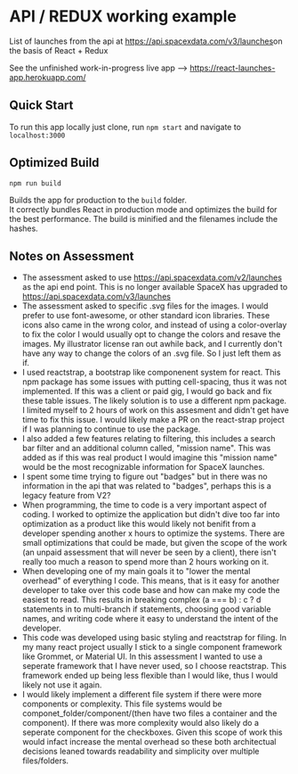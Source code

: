 # API / REDUX working example 

List of launches from the api at https://api.spacexdata.com/v3/launches​  on the basis of React + Redux

See the unfinished work-in-progress live app --> https://react-launches-app.herokuapp.com/
## Quick Start

To run this app locally just clone, run `npm start` and navigate to `localhost:3000`

## Optimized Build

`npm run build`

Builds the app for production to the `build` folder.<br>
It correctly bundles React in production mode and optimizes the build for the best performance.
The build is minified and the filenames include the hashes.<br>

## Notes on Assessment 

- The assessment asked to use https://api.spacexdata.com/v2/launches as the api end point. This is no longer available SpaceX has upgraded to https://api.spacexdata.com/v3/launches  
- The assessment asked to specific .svg files for the images. I would prefer to use font-awesome, or other standard icon libraries. These icons also came in the wrong color, and instead of using a color-overlay to fix the color I would usually opt to change the colors and resave the images. My illustrator license ran out awhile back, and I currently don't have any way to change the colors of an .svg file. So I just left them as if. 
- I used reactstrap, a bootstrap like  componenent system for react. This npm package has some issues with putting cell-spacing, thus it was not implemented. If this was a client or paid gig, I would go back and fix these table issues. The likely solution is to use a different npm package. I limited myself to 2 hours of work on this assesment and didn't get have time to fix this issue. I would likely make a PR on the react-strap project if I was planning to continue to use the package.  
- I also added a few features relating to filtering, this includes a search bar filter and an additional column called, "mission name". This was added as if this was real product I would imagine this "mission name" would be the most recognizable information for SpaceX launches.  
- I spent some time trying to figure out "badges" but in there was no information in the api that was related to "badges", perhaps this is a legacy feature from V2? 
- When programming, the time to code is a very important aspect of coding. I worked to optimize the application but didn't dive too far into optimization as a product like this would likely not benifit from a developer spending another x hours to optimize the systems. There are small optimizations that could be made, but given the scope of the work (an unpaid assessment that will never be seen by a client), there isn't really too much a reason to spend more than 2 hours working on it.  
- When developing one of my main goals it to "lower the mental overhead" of everything I code. This means, that is it easy for another developer to take over this code base and how can make my code the easiest to read. This results in breaking complex (a === b) : c ? d statements in to multi-branch if statements, choosing good variable names, and writing code where it easy to understand the intent of the developer.   
- This code was developed using basic styling and reactstrap for filing. In my many react project usually I stick to a single component framework like Grommet, or Material UI. In this assessment I wanted to use a seperate framework that I have never used, so I choose reactstrap. This framework ended up being less flexible than I would like, thus I would likely not use it again.  
- I would likely implement a different file system if there were more components or complexity. This file systems would be componet_folder/component/(then have two files a container and the component). If there was more complexity would also likely do a seperate component for the checkboxes. Given this scope of work this would infact increase the mental overhead so these both architectual decisions leaned towards readability and simplicity over multiple files/folders.  

